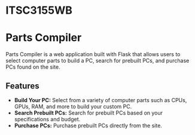 # ITSC3155WB
# Parts Compiler

Parts Compiler is a web application built with Flask that allows users to select computer parts to build a PC, search for prebuilt PCs, and purchase PCs found on the site.

## Features

- **Build Your PC:** Select from a variety of computer parts such as CPUs, GPUs, RAM, and more to build your custom PC.
- **Search Prebuilt PCs:** Search for prebuilt PCs based on your specifications and budget.
- **Purchase PCs:** Purchase prebuilt PCs directly from the site.